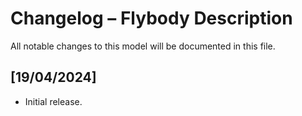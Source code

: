 # Changelog – Flybody Description

All notable changes to this model will be documented in this file.

## [19/04/2024]
- Initial release.